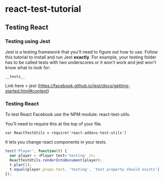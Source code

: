 # react-test-tutorial

## Testing React

### Testing using Jest

Jest is a testing framework that you'll need to figure out how to use. Follow this tutorial to install and run Jest __exactly__. For example, your testing folder has to be called tests
with two underscores or it won't work and jest won't know what to look for:
```
__tests__
```
Link here > jest (https://facebook.github.io/jest/docs/getting-started.html#content)

### Testing React

To test React Facebook use the NPM module: react-test-utils.

You'll need to require this at the top of your file.
```
var ReactTestUtils = require('react-addons-test-utils')
```
It lets you change react components in your tests.

```javascript
test('Player', function(t) {
  var player = <Player test='testing' />;
  ReactTestUtils.renderIntoDocument(player);
  t.plan(1);
  t.equal(player.props.test, 'testing', 'test property should exists');
});
```
